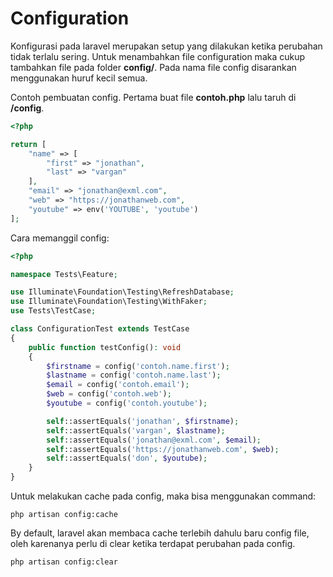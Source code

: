 # Configuration

Konfigurasi pada laravel merupakan setup yang dilakukan ketika perubahan tidak terlalu sering. Untuk menambahkan file configuration maka cukup tambahkan file pada folder **config/**. Pada nama file config disarankan menggunakan huruf kecil semua.

Contoh pembuatan config. Pertama buat file **contoh.php** lalu taruh di **/config**.

```php
<?php

return [
    "name" => [
        "first" => "jonathan",
        "last" => "vargan"
    ],
    "email" => "jonathan@exml.com",
    "web" => "https://jonathanweb.com",
    "youtube" => env('YOUTUBE', 'youtube')
];
```

Cara memanggil config:
```php
<?php

namespace Tests\Feature;

use Illuminate\Foundation\Testing\RefreshDatabase;
use Illuminate\Foundation\Testing\WithFaker;
use Tests\TestCase;

class ConfigurationTest extends TestCase
{
    public function testConfig(): void
    {
        $firstname = config('contoh.name.first');
        $lastname = config('contoh.name.last');
        $email = config('contoh.email');
        $web = config('contoh.web');
        $youtube = config('contoh.youtube');

        self::assertEquals('jonathan', $firstname);
        self::assertEquals('vargan', $lastname);
        self::assertEquals('jonathan@exml.com', $email);
        self::assertEquals('https://jonathanweb.com', $web);
        self::assertEquals('don', $youtube);
    }
}
```

Untuk melakukan cache pada config, maka bisa menggunakan command:
```
php artisan config:cache
```

By default, laravel akan membaca cache terlebih dahulu baru config file, oleh karenanya perlu di clear ketika terdapat perubahan pada config.

```
php artisan config:clear
```

